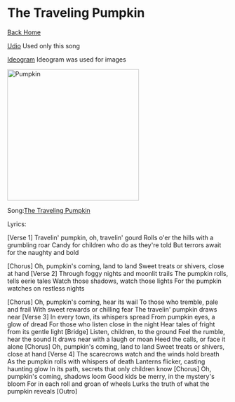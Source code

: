 # The Traveling Pumpkin

[Back Home](/)

[Udio](https://www.udio.com/home)
Used only this song

[Ideogram](https://ideogram.ai/t/explore)
Ideogram was used for images

<img src="" alt="Pumpkin" style="width:300px;"/>

Song:[The Traveling Pumpkin](https://drive.google.com/file/d/1Apvn7q-HrULpkKKkxR3gTiku2VQv3SmI/view?usp=drive_link)

Lyrics:

[Verse 1]
Travelin' pumpkin, oh, travelin' gourd
Rolls o'er the hills with a grumbling roar
Candy for children who do as they're told
But terrors await for the naughty and bold

[Chorus]
Oh, pumpkin's coming, land to land
Sweet treats or shivers, close at hand
[Verse 2]
Through foggy nights and moonlit trails
The pumpkin rolls, tells eerie tales
Watch those shadows, watch those lights
For the pumpkin watches on restless nights

[Chorus]
Oh, pumpkin's coming, hear its wail
To those who tremble, pale and frail
With sweet rewards or chilling fear
The travelin' pumpkin draws near
[Verse 3]
In every town, its whispers spread
From pumpkin eyes, a glow of dread
For those who listen close in the night
Hear tales of fright from its gentle light
[Bridge]
Listen, children, to the ground
Feel the rumble, hear the sound
It draws near with a laugh or moan
Heed the calls, or face it alone
[Chorus]
Oh, pumpkin's coming, land to land
Sweet treats or shivers, close at hand
[Verse 4]
The scarecrows watch and the winds hold breath
As the pumpkin rolls with whispers of death
Lanterns flicker, casting haunting glow
In its path, secrets that only children know
[Chorus]
Oh, pumpkin's coming, shadows loom
Good kids be merry, in the mystery's bloom
For in each roll and groan of wheels
Lurks the truth of what the pumpkin reveals
[Outro]
